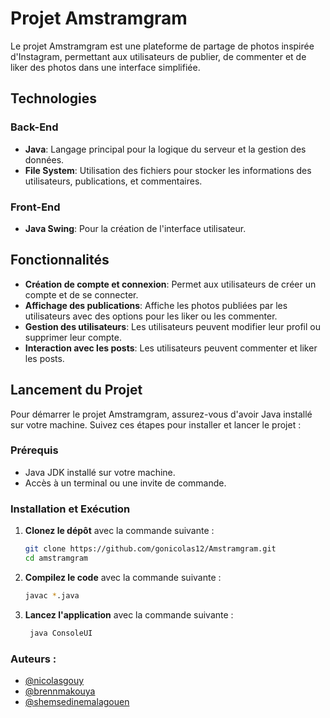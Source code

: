 # Projet Amstramgram

Le projet Amstramgram est une plateforme de partage de photos inspirée d'Instagram, permettant aux utilisateurs de publier, de commenter et de liker des photos dans une interface simplifiée.

## Technologies

### Back-End

- **Java**: Langage principal pour la logique du serveur et la gestion des données.
- **File System**: Utilisation des fichiers pour stocker les informations des utilisateurs, publications, et commentaires.

### Front-End

- **Java Swing**: Pour la création de l'interface utilisateur.

## Fonctionnalités

- **Création de compte et connexion**: Permet aux utilisateurs de créer un compte et de se connecter.
- **Affichage des publications**: Affiche les photos publiées par les utilisateurs avec des options pour les liker ou les commenter.
- **Gestion des utilisateurs**: Les utilisateurs peuvent modifier leur profil ou supprimer leur compte.
- **Interaction avec les posts**: Les utilisateurs peuvent commenter et liker les posts.

## Lancement du Projet

Pour démarrer le projet Amstramgram, assurez-vous d'avoir Java installé sur votre machine. Suivez ces étapes pour installer et lancer le projet :

### Prérequis

- Java JDK installé sur votre machine.
- Accès à un terminal ou une invite de commande.

### Installation et Exécution

1. **Clonez le dépôt** avec la commande suivante :

   ```bash
   git clone https://github.com/gonicolas12/Amstramgram.git
   cd amstramgram
    ```
2. **Compilez le code** avec la commande suivante :

   ```bash
   javac *.java
   ```
3. **Lancez l'application** avec la commande suivante :

   ```bash
    java ConsoleUI
    ```

### Auteurs :

- [@nicolasgouy](https://www.github.com/gonicolas12)
- [@brennmakouya](https://github.com/Brenn007)
- [@shemsedinemalagouen](https://github.com/shems31)